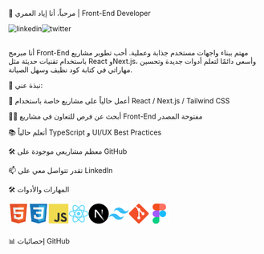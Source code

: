 👋 مرحباً، أنا إياد العمري | Front-End Developer

<a href="https://www.linkedin.com/in/YOUR-LINK-HERE"><img align="left" alt="linkedin" src="https://raw.githubusercontent.com/rahul-jha98/rahul-jha98/561d474902b59c7429ec22bb73e225696c27b202/assets/linkedin.svg" height="18px"/></a>
<a href="https://twitter.com/YOUR-TWITTER-HANDLE"><img align="left" alt="twitter" src="https://raw.githubusercontent.com/rahul-jha98/rahul-jha98/561d474902b59c7429ec22bb73e225696c27b202/assets/twitter.svg" height="18px"/></a>

<br><br>

أنا مبرمج Front-End مهتم ببناء واجهات مستخدم جذابة وعملية. أحب تطوير مشاريع باستخدام تقنيات حديثة مثل React وNext.js، وأسعى دائمًا لتعلم أدوات جديدة وتحسين مهاراتي في كتابة كود نظيف وسهل الصيانة.

🧠 نبذة عني:

💼 أعمل حالياً على مشاريع خاصة باستخدام React / Next.js / Tailwind CSS

👨‍💻 أبحث عن فرص للتعاون في مشاريع Front-End مفتوحة المصدر

📚 أتعلم حالياً TypeScript و UI/UX Best Practices

🛠 معظم مشاريعي موجودة على GitHub

📫 تقدر تتواصل معي على LinkedIn

🛠️ المهارات والأدوات

<a href="https://developer.mozilla.org/en-US/docs/Web/HTML" target="_blank"><img align="left" alt="HTML" height ="40px" src="https://raw.githubusercontent.com/devicons/devicon/master/icons/html5/html5-original.svg"></a>
<a href="https://developer.mozilla.org/en-US/docs/Web/CSS" target="_blank"><img align="left" alt="CSS" height ="40px" src="https://raw.githubusercontent.com/devicons/devicon/master/icons/css3/css3-original.svg"></a>
<a href="https://developer.mozilla.org/en-US/docs/Web/JavaScript" target="_blank"><img align="left" alt="JavaScript" height ="40px" src="https://raw.githubusercontent.com/devicons/devicon/master/icons/javascript/javascript-original.svg"></a>
<a href="https://reactjs.org/" target="_blank"><img align="left" alt="React" height ="40px" src="https://raw.githubusercontent.com/devicons/devicon/master/icons/react/react-original.svg"></a>
<a href="https://nextjs.org/" target="_blank"><img align="left" alt="Next.js" height ="40px" src="https://raw.githubusercontent.com/devicons/devicon/master/icons/nextjs/nextjs-original.svg"></a>
<a href="https://tailwindcss.com/" target="_blank"><img align="left" alt="Tailwind" height ="40px" src="https://raw.githubusercontent.com/devicons/devicon/master/icons/tailwindcss/tailwindcss-plain.svg"></a>
<a href="https://git-scm.com/" target="_blank"><img align="left" alt="Git" height ="40px" src="https://raw.githubusercontent.com/devicons/devicon/master/icons/git/git-original.svg"></a>
<a href="https://figma.com" target="_blank"><img align="left" alt="Figma" height ="40px" src="https://raw.githubusercontent.com/devicons/devicon/master/icons/figma/figma-original.svg"></a>

<br><br><br>

📊 إحصائيات GitHub
